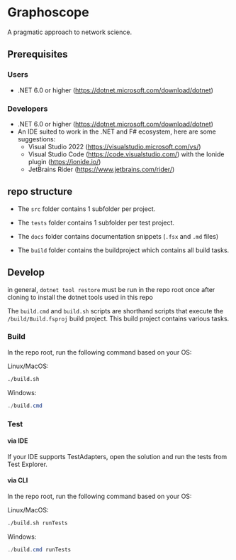 # Graphoscope
A pragmatic approach to network science.

## Prerequisites

### Users 

- .NET 6.0 or higher (https://dotnet.microsoft.com/download/dotnet)

### Developers

- .NET 6.0 or higher (https://dotnet.microsoft.com/download/dotnet)
- An IDE suited to work in the .NET and F# ecosystem, here are some suggestions:
	- Visual Studio 2022 (https://visualstudio.microsoft.com/vs/)
	- Visual Studio Code (https://code.visualstudio.com/) with the Ionide plugin (https://ionide.io/)
	- JetBrains Rider (https://www.jetbrains.com/rider/)

## repo structure

- The `src` folder contains 1 subfolder per project. 

- The `tests` folder contains 1 subfolder per test project.

- The `docs` folder contains documentation snippets (`.fsx` and `.md` files)

- The `build` folder contains the buildproject which contains all build tasks.

## Develop

in general, `dotnet tool restore` must be run in the repo root once after cloning to install the dotnet tools used in this repo

The `build.cmd` and `build.sh` scripts are shorthand scripts that execute the `/build/Build.fsproj` build project. This build project contains various tasks.

### Build

In the repo root, run the following command based on your OS:

Linux/MacOS:

```bash
./build.sh
```

Windows:

```powershell
./build.cmd
```

### Test

#### via IDE

If your IDE supports TestAdapters, open the solution and run the tests from Test Explorer.

#### via CLI

In the repo root, run the following command based on your OS:

Linux/MacOS:

```bash
./build.sh runTests
```

Windows:

```powershell
./build.cmd runTests
```